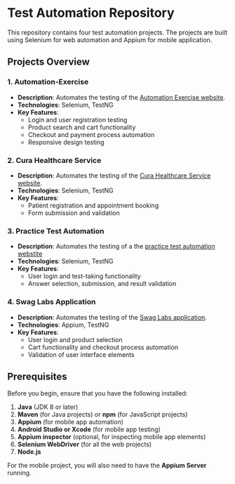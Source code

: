 
# Test Automation Repository

This repository contains four test automation projects. The projects are built using Selenium for web automation and Appium for mobile application.

## Projects Overview

### 1. **Automation-Exercise**
   - **Description**: Automates the testing of the [Automation Exercise website](https://www.automationexercise.com/).
   - **Technologies**: Selenium, TestNG
   - **Key Features**:
     - Login and user registration testing
     - Product search and cart functionality
     - Checkout and payment process automation
     - Responsive design testing

### 2. **Cura Healthcare Service**
   - **Description**: Automates the testing of the [Cura Healthcare Service website](https://katalon-demo-cura.herokuapp.com/).
   - **Technologies**: Selenium, TestNG
   - **Key Features**:
     - Patient registration and appointment booking
     - Form submission and validation

### 3. **Practice Test Automation**
   - **Description**: Automates the testing of a the [practice test automation webstite](https://practicetestautomation.com/)
   - **Technologies**: Selenium, TestNG
   - **Key Features**:
     - User login and test-taking functionality
     - Answer selection, submission, and result validation

### 4. **Swag Labs Application**
   - **Description**: Automates the testing of the [Swag Labs application](https://www.saucedemo.com/).
   - **Technologies**: Appium, TestNG
   - **Key Features**:
     - User login and product selection
     - Cart functionality and checkout process automation
     - Validation of user interface elements

## Prerequisites

Before you begin, ensure that you have the following installed:

1. **Java** (JDK 8 or later)
2. **Maven** (for Java projects) or **npm** (for JavaScript projects)
3. **Appium** (for mobile app automation)
4. **Android Studio or Xcode** (for mobile app testing)
5. **Appium inspector** (optional, for inspecting mobile app elements)
6. **Selenium WebDriver** (for all the web projects)
7. **Node.js** 

For the mobile project, you will also need to have the **Appium Server** running.
